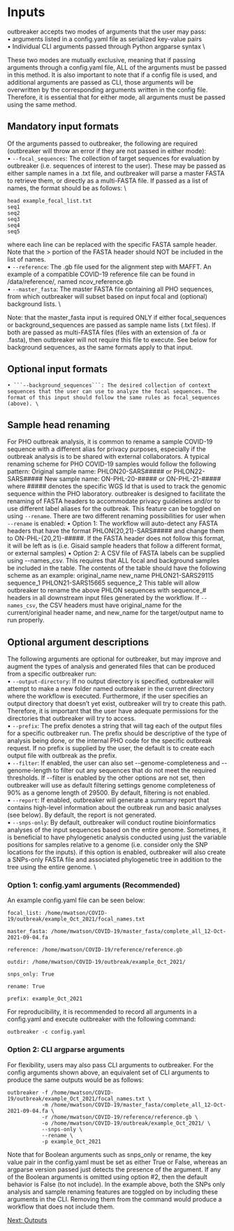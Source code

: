 # Inputs

outbreaker accepts two modes of arguments that the user may pass: \
    • arguments listed in a config.yaml file as serialized key-value pairs \
    • Individual CLI arguments passed through Python argparse syntax \
    
These two modes are mutually exclusive, meaning that if passing arguments through a config.yaml file, ALL of the arguments must be passed in this method. It is also important to note that if a config file is used, and additional arguments are passed as CLI, those arguments will be overwritten by the corresponding arguments written in the config file. Therefore, it is essential that for either mode, all arguments must be passed using the same method.

## Mandatory input formats

Of the arguments passed to outbreaker, the following are required (outbreaker will throw an error if they are not passed in either mode): \
    • ```--focal_sequences```: The collection of target sequences for evaluation by outbreaker (i.e. sequences of interest to the user). These may be passed as either sample names in a .txt file, and outbreaker will parse a master FASTA to retrieve them, or directly as a multi-FASTA file. If passed as a list of names, the format should be as follows: \
```
head example_focal_list.txt
seq1
seq2
seq3
seq4
seq5
```
where each line can be replaced with the specific FASTA sample header. Note that the > portion of the FASTA header should NOT be included in the list of names. \
    • ```--reference```: The .gb file used for the alignment step with MAFFT. An example of a compatible COVID-19 reference file can be found in /data/reference/, named ncov_reference.gb \
    • ```--master_fasta```: The master FASTA file containing all PHO sequences, from which outbreaker will subset based on input focal and (optional) background lists. \
    
Note: that the master_fasta input is required ONLY if either focal_sequences or background_sequences are passed as sample name lists (.txt files). If both are passed as multi-FASTA files (files with an extension of .fa or .fasta), then outbreaker will not require this file to execute. See below for background sequences, as the same formats apply to that input. 

## Optional input formats

    • ```--background_sequences```: The desired collection of context sequences that the user can use to analyze the focal sequences. The format of this input should follow the same rules as focal_sequences (above). \
    
## Sample head renaming

For PHO outbreak analysis, it is common to rename a sample COVID-19 sequence with a different alias for privacy purposes, especially if the outbreak analysis is to be shared with external collaborators. A typical renaming scheme for PHO COVID-19 samples would follow the following pattern: 
Original sample name: PHLON20-SARS##### or PHLON22-SARS#####
New sample name: ON-PHL-20-##### or ON-PHL-21-#####
where ##### denotes the specific WGS Id that is used to track the genomic sequence within the PHO laboratory. 
outbreaker is designed to facilitate the renaming of FASTA headers to accommodate privacy guidelines and/or to use different label aliases for the outbreak. This feature can be toggled on using ```--rename```. There are two different renaming possibilities for user when ```--rename``` is enabled: 
    • Option 1: The workflow will auto-detect any FASTA headers that have the format PHLON{20,21}-SARS##### and change them to ON-PHL-{20,21}-#####. If the FASTA header does not follow this format, it will be left as is (i.e. Gisaid sample headers that follow a different format, or external samples)
    • Option 2: A CSV file of FASTA labels can be supplied using --names_csv. This requires that ALL focal and background samples be included in the table. The contents of the table should have the following scheme as an example:
original_name
new_name
PHLON21-SARS29115
sequence_1
PHLON21-SARS15665
sequence_2
This table will allow outbreaker to rename the above PHLON sequences with sequence_# headers in all downstream input files generated by the workflow.
If ```--names_csv```, the CSV headers must have original_name for the current/original header name, and new_name for the target/output name to run properly.


## Optional argument descriptions
The following arguments are optional for outbreaker, but may improve and augment the types of analysis and generated files that can be produced from a specific outbreaker run: \
    • ```--output-directory```: If no output directory is specified, outbreaker will attempt to make a new folder named outbreaker in the current directory where the workflow is executed. Furthermore, if the user specifies an output directory that doesn’t yet exist, outbreaker will try to create this path. Therefore, it is important that the user have adequate permissions for the directories that outbreaker will try to access. \
    • ```--prefix```: The prefix denotes a string that will tag each of the output files for a specific outbreaker run. The prefix should be descriptive of the type of analysis being done, or the internal PHO code for the specific outbreak request. If no prefix is supplied by the user, the default is to create each output file with outbreak as the prefix. \
    • ```--filter```: If enabled, the user can also set --genome-completeness and --genome-length to filter out any sequences that do not meet the required thresholds. If --filter is enabled by the other options are not set, then outbreaker will use as default filtering settings genome completeness of 90% as a genome length of 29500. By default, filtering is not enabled. \
    • ```--report```: If enabled, outbreaker will generate a summary report that contains high-level information about the outbreak run and basic analyses (see below). By default, the report is not generated. \
    • ```--snps-only```: By default, outbreaker will conduct routine bioinformatics analyses of the input sequences based on the entire genome. Sometimes, it is beneficial to have phylogenetic analysis conducted using just the variable positions for samples relative to a genome (i.e. consider only the SNP locations for the inputs). if this option is enabled, outbreaker will also create a SNPs-only FASTA file and associated phylogenetic tree in addition to the tree using the entire genome. \


### Option 1: config.yaml arguments (Recommended)

An example config.yaml file can be seen below: 

```
focal_list: /home/mwatson/COVID-19/outbreak/example_Oct_2021/focal_names.txt

master_fasta: /home/mwatson/COVID-19/master_fasta/complete_all_12-Oct-2021-09-04.fa

reference: /home/mwatson/COVID-19/reference/reference.gb

outdir: /home/mwatson/COVID-19/outbreak/example_Oct_2021/

snps_only: True

rename: True

prefix: example_Oct_2021
```

For reproducibility, it is recommended to record all arguments in a config.yaml and execute outbreaker with the following command: 

```
outbreaker -c config.yaml
```

### Option 2: CLI argparse arguments

For flexibility, users may also pass CLI arguments to outbreaker. For the config arguments shown above, an equivalent set of CLI arguments to produce the same outputs would be as follows: 

```
outbreaker -f /home/mwatson/COVID-19/outbreak/example_Oct_2021/focal_names.txt \
           -m /home/mwatson/COVID-19/master_fasta/complete_all_12-Oct-2021-09-04.fa \
           -r /home/mwatson/COVID-19/reference/reference.gb \
           -o /home/mwatson/COVID-19/outbreak/example_Oct_2021/ \
           --snps-only \
           --rename \
           -p example_Oct_2021
```

Note that for Boolean arguments such as snps_only or rename, the key value pair in the config.yaml must be set as either True or False, whereas an argparse version passed just detects the presence of the argument. If any of the Boolean arguments is omitted using option #2, then the default behavior is False (to not include). 
In the example above, both the SNPs only analysis and sample renaming features are toggled on by including these arguments in the CLI. Removing them from the command would produce a workflow that does not include them. 


[Next: Outputs](3-OUTPUTS.md)
